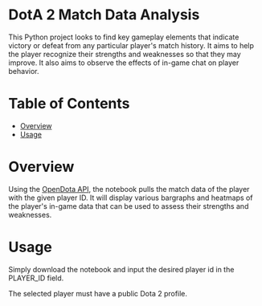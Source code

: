 # DotA 2 Match Data Analysis

This Python project looks to find key gameplay elements that indicate victory or defeat from any particular player's match history. It aims to help the player recognize their strengths and weaknesses so that they may improve. It also aims to observe the effects of in-game chat on player behavior.



# Table of Contents
- [Overview](#Overview)
- [Usage](#Usage)


# Overview
Using the [OpenDota API](https://docs.opendota.com/#section/Introduction), the notebook pulls the match data of the player with the given player ID. It will display various bargraphs and heatmaps of the player's in-game data that can be used to assess their strengths and weaknesses.
# Usage
Simply download the notebook and input the desired player id in the PLAYER_ID field.

The selected player must have a public Dota 2 profile.

